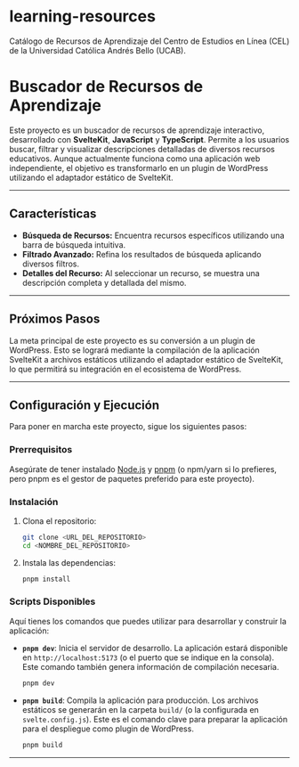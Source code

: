 # learning-resources

Catálogo de Recursos de Aprendizaje del Centro de Estudios en Línea (CEL) de la Universidad Católica Andrés Bello (UCAB).

# Buscador de Recursos de Aprendizaje

Este proyecto es un buscador de recursos de aprendizaje interactivo, desarrollado con **SvelteKit**, **JavaScript** y **TypeScript**. Permite a los usuarios buscar, filtrar y visualizar descripciones detalladas de diversos recursos educativos. Aunque actualmente funciona como una aplicación web independiente, el objetivo es transformarlo en un plugin de WordPress utilizando el adaptador estático de SvelteKit.

---

## Características

* **Búsqueda de Recursos:** Encuentra recursos específicos utilizando una barra de búsqueda intuitiva.
* **Filtrado Avanzado:** Refina los resultados de búsqueda aplicando diversos filtros.
* **Detalles del Recurso:** Al seleccionar un recurso, se muestra una descripción completa y detallada del mismo.

---

## Próximos Pasos

La meta principal de este proyecto es su conversión a un plugin de WordPress. Esto se logrará mediante la compilación de la aplicación SvelteKit a archivos estáticos utilizando el adaptador estático de SvelteKit, lo que permitirá su integración en el ecosistema de WordPress.

---

## Configuración y Ejecución

Para poner en marcha este proyecto, sigue los siguientes pasos:

### Prerrequisitos

Asegúrate de tener instalado [Node.js](https://nodejs.org/) y [pnpm](https://pnpm.io/) (o npm/yarn si lo prefieres, pero pnpm es el gestor de paquetes preferido para este proyecto).

### Instalación

1.  Clona el repositorio:
    ```bash
    git clone <URL_DEL_REPOSITORIO>
    cd <NOMBRE_DEL_REPOSITORIO>
    ```
2.  Instala las dependencias:
    ```bash
    pnpm install
    ```

### Scripts Disponibles

Aquí tienes los comandos que puedes utilizar para desarrollar y construir la aplicación:

* **`pnpm dev`**: Inicia el servidor de desarrollo. La aplicación estará disponible en `http://localhost:5173` (o el puerto que se indique en la consola). Este comando también genera información de compilación necesaria.
    ```bash
    pnpm dev
    ```
* **`pnpm build`**: Compila la aplicación para producción. Los archivos estáticos se generarán en la carpeta `build/` (o la configurada en `svelte.config.js`). Este es el comando clave para preparar la aplicación para el despliegue como plugin de WordPress.
    ```bash
    pnpm build
    ```
---
